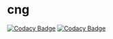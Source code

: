 # cng
[![Codacy Badge](https://api.codacy.com/project/badge/Grade/8417ae4ae92b4c0fa6263de6efb41f06)](https://app.codacy.com/gh/anasinikitha/cng?utm_source=github.com&utm_medium=referral&utm_content=anasinikitha/cng&utm_campaign=Badge_Grade_Settings)
[![Codacy Badge](https://api.codacy.com/project/badge/Grade/088729772790465ab22b566cc1fb38bf)](https://app.codacy.com/gh/anasinikitha/cng?utm_source=github.com&utm_medium=referral&utm_content=anasinikitha/cng&utm_campaign=Badge_Grade_Settings)